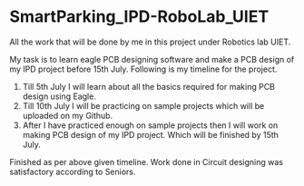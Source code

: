 # SmartParking_IPD-RoboLab_UIET
All the work that will be done by me in this project under Robotics lab UIET.

My task is to learn eagle PCB designing software and make a PCB design of my IPD project before 15th July. Following is my timeline for the project. 
1. Till 5th July I will learn about all the basics required for making PCB design using Eagle.
2. Till 10th July I will be practicing on sample projects which will be uploaded on my Github.
3. After I have practiced enough on sample projects then I will work on making PCB design of my IPD project. Which will be finished by 15th July.

Finished as per above given timeline.
Work done in Circuit designing was satisfactory according to Seniors.
